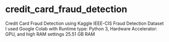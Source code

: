 # credit_card_fraud_detection
Credit Card Fraud Detection using Kaggle IEEE-CIS Fraud Detection Dataset
I used Google Colab with Runtime type: Python 3, Hardware Accelerator: GPU,  and high RAM settings 25.51 GB RAM
